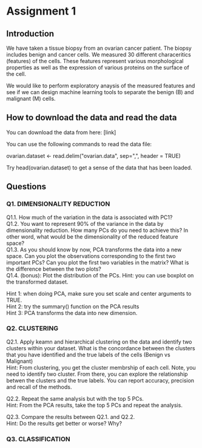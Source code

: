 # Assignment 1

## Introduction 
We have taken a tissue biopsy from an ovarian cancer patient. The biopsy includes benign and cancer cells. We measured 30 different characeritics (features) of the cells. These features represent various morphological properties as well as the expression of various proteins on the surface of the cell. 

We would like to perform exploratory anaysis of the measured features and see if we can design machine learning tools to separate the benign (B) and malignant (M) cells. 

## How to download the data and read the data
You can download the data from here: [link]

You can use the following commands to read the data file:

ovarian.dataset <- read.delim("ovarian.data", sep=",", header = TRUE)

Try head(ovarian.dataset) to get a sense of the data that has been loaded.

## Questions
### Q1. DIMENSIONALITY REDUCTION 
Q1.1. How much of the variation in the data is associated with PC1?
<br />
Q1.2. You want to represent 90% of the variance in the data by dimensionality reduction. How many PCs do you need to achieve this? In other word, what would be the dimensionality of the reduced feature space? 
<br />
Q1.3. As you should know by now, PCA transforms the data into a new space. Can you plot the observations corresponding to the first two important PCs? Can you plot the first two variables in the matrix? What is the difference between the two plots?
<br />
Q1.4. (bonus): Plot the distribution of the PCs. Hint: you can use boxplot on the transformed dataset. 

Hint 1: when doing PCA, make sure you set scale and center arguments to TRUE.
<br />
Hint 2: try the summary() function on the PCA results
<br />
Hint 3: PCA transforms the data into new dimension.

### Q2. CLUSTERING
Q2.1. Apply keamn and hierarchical clustering on the data and identify two clusters within your dataset. What is the concordance between the clusters that you have identified and the true labels of the cells (Benign vs Malignant)
<br />
Hint: From clustering, you get the cluster membrship of each cell. Note, you need to identify two cluster. From there, you can explore the relationship betwen the clusters and the true labels. You can report accuracy, precision and recall of the methods. 

Q2.2. Repeat the same analysis but with the top 5 PCs. 
<br />
Hint: From the PCA results, take the top 5 PCs and repeat the analysis.

Q2.3. Compare the results between Q2.1. and Q2.2. 
<br />
Hint: Do the results get better or worse? Why?

### Q3. CLASSIFICATION

